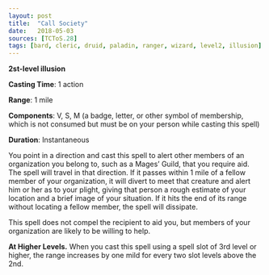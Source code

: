 ```yaml
---
layout: post
title:  "Call Society"
date:   2018-05-03
sources: [TCToS.28]
tags: [bard, cleric, druid, paladin, ranger, wizard, level2, illusion]
---
```


**2st-level illusion**

**Casting Time**: 1 action

**Range**: 1 mile

**Components**: V, S, M (a badge, letter, or other symbol of membership, which is not consumed but must be on your person while casting this spell)

**Duration**: Instantaneous

You point in a direction and cast this spell to alert other members of an organization you belong to, such as a Mages’ Guild, that you require aid. The spell will travel in that direction. If it passes within 1 mile of a fellow member of your organization, it will divert to meet that creature and alert him or her as to your plight, giving that person a rough estimate of your location and a brief image of your situation. If it hits the end of its range without locating a fellow member, the spell will dissipate.

This spell does not compel the recipient to aid you, but members of your organization are likely to be willing to help.

**At Higher Levels.** When you cast this spell using a spell slot of 3rd level or higher, the range increases by one mild for every two slot levels above the 2nd.